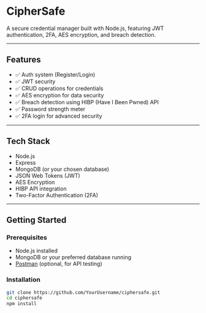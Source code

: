 # CipherSafe

A secure credential manager built with Node.js, featuring JWT authentication, 2FA, AES encryption, and breach detection.

---

## Features

- ✅ Auth system (Register/Login)  
- ✅ JWT security  
- ✅ CRUD operations for credentials  
- ✅ AES encryption for data security  
- ✅ Breach detection using HIBP (Have I Been Pwned) API  
- ✅ Password strength meter  
- ✅ 2FA login for advanced security  

---

## Tech Stack

- Node.js  
- Express  
- MongoDB (or your chosen database)  
- JSON Web Tokens (JWT)  
- AES Encryption  
- HIBP API integration  
- Two-Factor Authentication (2FA)  

---

## Getting Started

### Prerequisites

- Node.js installed  
- MongoDB or your preferred database running  
- [Postman](https://www.postman.com/) (optional, for API testing)  

### Installation

```bash
git clone https://github.com/YourUsername/ciphersafe.git
cd ciphersafe
npm install
